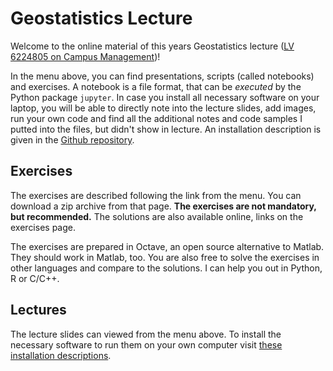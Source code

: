 # Geostatistics Lecture

Welcome to the online material of this years Geostatistics lecture ([LV 6224805 on Campus Management](https://campus.studium.kit.edu/ev/sX1tBPZfRJe44X27sWBPWg/de))!

In the menu above, you can find presentations, scripts (called notebooks) and exercises. A notebook is a file format, that can be *executed* by the Python package ``jupyter``. In case you install all necessary software on your laptop, you will be able to directly note into the lecture slides, add images, run your own code and find all the additional notes and code samples I putted into the files, but didn't show in lecture. An installation description is given in the [Github repository](https://github.com/KIT-HYD/geostatistics_lecture/blob/master/lectures/README.md).

## Exercises

The exercises are described following the link from the menu. You can download a 
zip archive from that page. **The exercises are not mandatory, but recommended.**
The solutions are also available online, links on the exercises page. 

The exercises are prepared in Octave, an open source alternative to Matlab. They 
should work in Matlab, too. You are also free to solve the exercises in other languages and compare to the solutions. I can help you out in Python, R or C/C++.

## Lectures

The lecture slides can viewed from the menu above. To install the necessary software to run them on your own computer visit [these installation descriptions](https://github.com/KIT-HYD/geostatistics_lecture/blob/master/lectures/README.md).